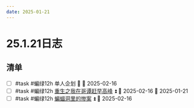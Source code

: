 ```yaml
---
date: 2025-01-21
---
```


# 25.1.21日志

## 清单

- [ ] #task #蝙绿12h 单人企划 🔺 📅 2025-02-16
- [ ] #task #蝙绿12h [重生之我在哥谭赶早高峰](../DC/重生之我在哥谭赶早高峰.md) ⏫ 📅 2025-02-16 🛫 2025-01-21
- [ ] #task #蝙绿12h [蝙蝠洞里的惨案](蝙蝠洞里的惨案.md) ⏫ 📅 2025-02-16
